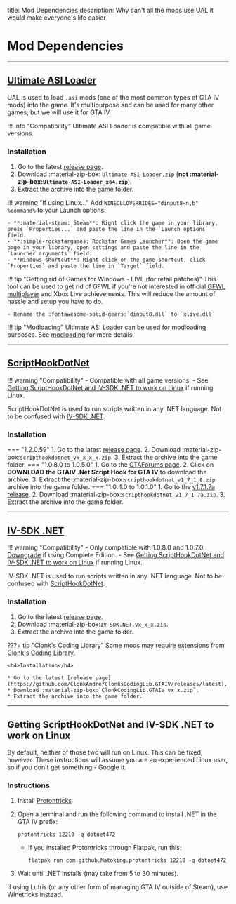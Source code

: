 title: Mod Dependencies
description: Why can't all the mods use UAL it would make everyone's life easier

# Mod Dependencies

---

## [Ultimate ASI Loader](https://github.com/ThirteenAG/Ultimate-ASI-Loader)

 UAL is used to load `.asi` mods (one of the most common types of GTA IV mods) into the game. It's multipurpose and can be used for many other games, but we will use it for GTA IV.

!!! info "Compatibility"
    Ultimate ASI Loader is compatible with all game versions.

<h3>Installation</h3>

1. Go to the latest [release page](https://github.com/ThirteenAG/Ultimate-ASI-Loader/releases/latest).
2. Download :material-zip-box: `Ultimate-ASI-Loader.zip` (**not :material-zip-box:`Ultimate-ASI-Loader_x64.zip`**).
3. Extract the archive into the game folder.

!!! warning "If using Linux..."
    Add `WINEDLLOVERRIDES="dinput8=n,b" %command%` to your Launch options:

    - **:material-steam: Steam**: Right click the game in your library, press `Properties...` and paste the line in the `Launch options` field.
    - **:simple-rockstargames: Rockstar Games Launcher**: Open the game page in your library, open settings and paste the line in the `Launcher arguments` field.
    - **Windows shortcut**: Right click on the game shortcut, click `Properties` and paste the line in `Target` field.

!!! tip "Getting rid of Games for Windows - LIVE (for retail patches)"
    This tool can be used to get rid of GFWL if you're not interested in official [GFWL multiplayer](../../multiplayer.md/#games-for-windows-live) and Xbox Live achievements. This will reduce the amount of hassle and setup you have to do.

    - Rename the :fontawesome-solid-gears:`dinput8.dll` to `xlive.dll`

!!! tip "Modloading"
    Ultimate ASI Loader can be used for modloading purposes. See [modloading](extras/modloading.md) for more details.

---

## [ScriptHookDotNet](https://github.com/HazardX/gta4_scripthookdotnet/)

!!! warning "Compatibility"
    - Compatible with all game versions.
    - See [Getting ScriptHookDotNet and IV-SDK .NET to work on Linux](#getting-scripthookdotnet-and-iv-sdk-net-to-work-on-linux) if running Linux.

ScriptHookDotNet is used to run scripts written in any .NET language. Not to be confused with [IV-SDK .NET](#iv-sdk-net).

<h3>Installation</h3>

=== "1.2.0.59"
    1. Go to the latest [release page](https://github.com/Tomasak/gta4_scripthookdotnet/releases).
    2. Download :material-zip-box:`scripthookdotnet_vx_x_x_x.zip`.
    3. Extract the archive into the game folder.
=== "1.0.8.0 to 1.0.5.0"
    1. Go to the [GTAForums page](https://gtaforums.com/topic/946154-release-gtaiv-net-scripthook-v1718-support-for-gta-iv-1080-and-eflc-1130-by-arinc9-zolika1351/).
    2. Click on **DOWNLOAD the GTAIV .Net Script Hook for GTA IV** to download the archive.
    3. Extract the :material-zip-box:`scripthookdotnet_v1_7_1_8.zip` archive into the game folder.
=== "1.0.4.0 to 1.0.1.0"
    1. Go to the [v1.7.1.7a release](https://github.com/HazardX/gta4_scripthookdotnet/releases/tag/v1.7.1.7a).
    2. Download :material-zip-box:`scripthookdotnet_v1_7_1_7a.zip`.
    3. Extract the archive into the game folder.

---

## [IV-SDK .NET](https://gtaforums.com/topic/986510-iv-sdk-net/)

!!! warning "Compatibility"
    - Only compatible with 1.0.8.0 and 1.0.7.0. [Downgrade](../downgrading/downgrading-the-game.md) if using Complete Edition.
    - See [Getting ScriptHookDotNet and IV-SDK .NET to work on Linux](#getting-scripthookdotnet-and-iv-sdk-net-to-work-on-linux) if running Linux.

IV-SDK .NET is used to run scripts written in any .NET language. Not to be confused with [ScriptHookDotNet](#scripthookdotnet).

<h3>Installation</h3>

1. Go to the latest [release page](https://github.com/ClonkAndre/IV-SDK-DotNet/releases/latest).
2. Download :material-zip-box:`IV-SDK.NET.vx_x_x.zip`.
3. Extract the archive into the game folder.

???+ tip "Clonk's Coding Library"
    Some mods may require extensions from [Clonk's Coding Library](https://github.com/ClonkAndre/ClonksCodingLib.GTAIV/).

    <h4>Installation</h4>

    * Go to the latest [release page](https://github.com/ClonkAndre/ClonksCodingLib.GTAIV/releases/latest).
    * Download :material-zip-box:`ClonkCodingLib.GTAIV.vx_x.zip`.
    * Extract the archive into the game folder.

---

## Getting ScriptHookDotNet and IV-SDK .NET to work on Linux

By default, neither of those two will run on Linux. This can be fixed, however. These instructions will assume you are an experienced Linux user, so if you don't get something - Google it.

<h3>Instructions</h3>

1. Install [Protontricks](https://github.com/Matoking/protontricks)
2. Open a terminal and run the following command to install .NET in the GTA IV prefix:

    ```text
    protontricks 12210 -q dotnet472
    ```
    - If you installed Protontricks through Flatpak, run this:
        ```text
        flatpak run com.github.Matoking.protontricks 12210 -q dotnet472
        ```
3. Wait until .NET installs (may take from 5 to 30 minutes).

If using Lutris (or any other form of managing GTA IV outside of Steam), use Winetricks instead.
